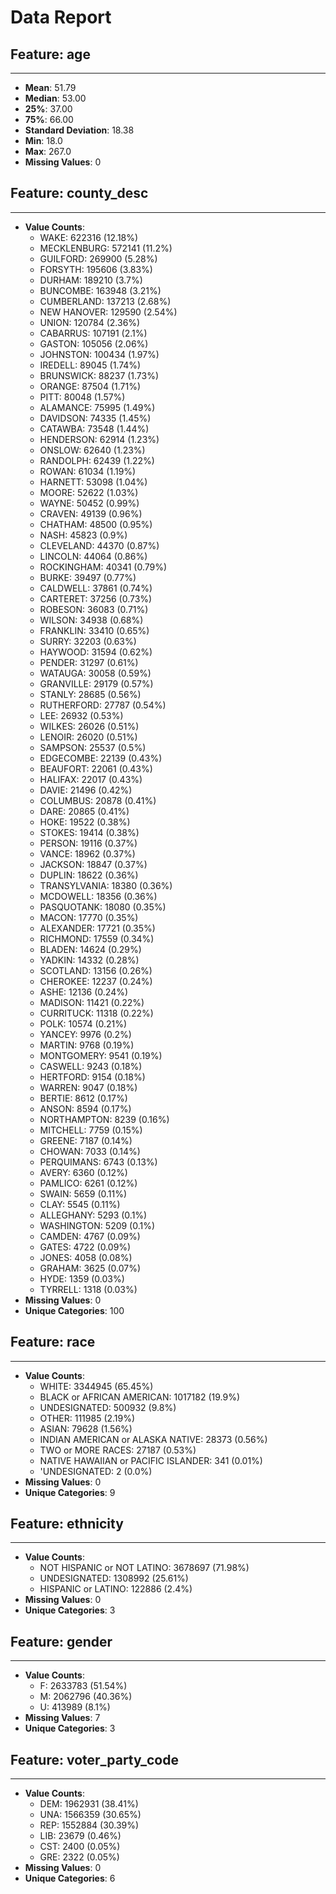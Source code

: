 # Data Report

## Feature: age

----------------------------------------

- **Mean**: 51.79
- **Median**: 53.00
- **25%**: 37.00
- **75%**: 66.00
- **Standard Deviation**: 18.38
- **Min**: 18.0
- **Max**: 267.0
- **Missing Values**: 0

## Feature: county_desc

----------------------------------------

- **Value Counts**:
  - WAKE: 622316 (12.18%)
  - MECKLENBURG: 572141 (11.2%)
  - GUILFORD: 269900 (5.28%)
  - FORSYTH: 195606 (3.83%)
  - DURHAM: 189210 (3.7%)
  - BUNCOMBE: 163948 (3.21%)
  - CUMBERLAND: 137213 (2.68%)
  - NEW HANOVER: 129590 (2.54%)
  - UNION: 120784 (2.36%)
  - CABARRUS: 107191 (2.1%)
  - GASTON: 105056 (2.06%)
  - JOHNSTON: 100434 (1.97%)
  - IREDELL: 89045 (1.74%)
  - BRUNSWICK: 88237 (1.73%)
  - ORANGE: 87504 (1.71%)
  - PITT: 80048 (1.57%)
  - ALAMANCE: 75995 (1.49%)
  - DAVIDSON: 74335 (1.45%)
  - CATAWBA: 73548 (1.44%)
  - HENDERSON: 62914 (1.23%)
  - ONSLOW: 62640 (1.23%)
  - RANDOLPH: 62439 (1.22%)
  - ROWAN: 61034 (1.19%)
  - HARNETT: 53098 (1.04%)
  - MOORE: 52622 (1.03%)
  - WAYNE: 50452 (0.99%)
  - CRAVEN: 49139 (0.96%)
  - CHATHAM: 48500 (0.95%)
  - NASH: 45823 (0.9%)
  - CLEVELAND: 44370 (0.87%)
  - LINCOLN: 44064 (0.86%)
  - ROCKINGHAM: 40341 (0.79%)
  - BURKE: 39497 (0.77%)
  - CALDWELL: 37861 (0.74%)
  - CARTERET: 37256 (0.73%)
  - ROBESON: 36083 (0.71%)
  - WILSON: 34938 (0.68%)
  - FRANKLIN: 33410 (0.65%)
  - SURRY: 32203 (0.63%)
  - HAYWOOD: 31594 (0.62%)
  - PENDER: 31297 (0.61%)
  - WATAUGA: 30058 (0.59%)
  - GRANVILLE: 29179 (0.57%)
  - STANLY: 28685 (0.56%)
  - RUTHERFORD: 27787 (0.54%)
  - LEE: 26932 (0.53%)
  - WILKES: 26026 (0.51%)
  - LENOIR: 26020 (0.51%)
  - SAMPSON: 25537 (0.5%)
  - EDGECOMBE: 22139 (0.43%)
  - BEAUFORT: 22061 (0.43%)
  - HALIFAX: 22017 (0.43%)
  - DAVIE: 21496 (0.42%)
  - COLUMBUS: 20878 (0.41%)
  - DARE: 20865 (0.41%)
  - HOKE: 19522 (0.38%)
  - STOKES: 19414 (0.38%)
  - PERSON: 19116 (0.37%)
  - VANCE: 18962 (0.37%)
  - JACKSON: 18847 (0.37%)
  - DUPLIN: 18622 (0.36%)
  - TRANSYLVANIA: 18380 (0.36%)
  - MCDOWELL: 18356 (0.36%)
  - PASQUOTANK: 18080 (0.35%)
  - MACON: 17770 (0.35%)
  - ALEXANDER: 17721 (0.35%)
  - RICHMOND: 17559 (0.34%)
  - BLADEN: 14624 (0.29%)
  - YADKIN: 14332 (0.28%)
  - SCOTLAND: 13156 (0.26%)
  - CHEROKEE: 12237 (0.24%)
  - ASHE: 12136 (0.24%)
  - MADISON: 11421 (0.22%)
  - CURRITUCK: 11318 (0.22%)
  - POLK: 10574 (0.21%)
  - YANCEY: 9976 (0.2%)
  - MARTIN: 9768 (0.19%)
  - MONTGOMERY: 9541 (0.19%)
  - CASWELL: 9243 (0.18%)
  - HERTFORD: 9154 (0.18%)
  - WARREN: 9047 (0.18%)
  - BERTIE: 8612 (0.17%)
  - ANSON: 8594 (0.17%)
  - NORTHAMPTON: 8239 (0.16%)
  - MITCHELL: 7759 (0.15%)
  - GREENE: 7187 (0.14%)
  - CHOWAN: 7033 (0.14%)
  - PERQUIMANS: 6743 (0.13%)
  - AVERY: 6360 (0.12%)
  - PAMLICO: 6261 (0.12%)
  - SWAIN: 5659 (0.11%)
  - CLAY: 5545 (0.11%)
  - ALLEGHANY: 5293 (0.1%)
  - WASHINGTON: 5209 (0.1%)
  - CAMDEN: 4767 (0.09%)
  - GATES: 4722 (0.09%)
  - JONES: 4058 (0.08%)
  - GRAHAM: 3625 (0.07%)
  - HYDE: 1359 (0.03%)
  - TYRRELL: 1318 (0.03%)
- **Missing Values**: 0
- **Unique Categories**: 100

## Feature: race

----------------------------------------

- **Value Counts**:
  - WHITE: 3344945 (65.45%)
  - BLACK or AFRICAN AMERICAN: 1017182 (19.9%)
  - UNDESIGNATED: 500932 (9.8%)
  - OTHER: 111985 (2.19%)
  - ASIAN: 79628 (1.56%)
  - INDIAN AMERICAN or ALASKA NATIVE: 28373 (0.56%)
  - TWO or MORE RACES: 27187 (0.53%)
  - NATIVE HAWAIIAN or PACIFIC ISLANDER: 341 (0.01%)
  - 'UNDESIGNATED: 2 (0.0%)
- **Missing Values**: 0
- **Unique Categories**: 9

## Feature: ethnicity

----------------------------------------

- **Value Counts**:
  - NOT HISPANIC or NOT LATINO: 3678697 (71.98%)
  - UNDESIGNATED: 1308992 (25.61%)
  - HISPANIC or LATINO: 122886 (2.4%)
- **Missing Values**: 0
- **Unique Categories**: 3

## Feature: gender

----------------------------------------

- **Value Counts**:
  - F: 2633783 (51.54%)
  - M: 2062796 (40.36%)
  - U: 413989 (8.1%)
- **Missing Values**: 7
- **Unique Categories**: 3

## Feature: voter_party_code

----------------------------------------

- **Value Counts**:
  - DEM: 1962931 (38.41%)
  - UNA: 1566359 (30.65%)
  - REP: 1552884 (30.39%)
  - LIB: 23679 (0.46%)
  - CST: 2400 (0.05%)
  - GRE: 2322 (0.05%)
- **Missing Values**: 0
- **Unique Categories**: 6

